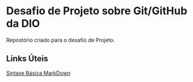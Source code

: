 # Desafio de Projeto sobre Git/GitHub da DIO
Repostório criado para o desafío de Projeto.

## Links Úteis
[Sintaxe Básica MarkDown](https://www.markdownguide.org/)
